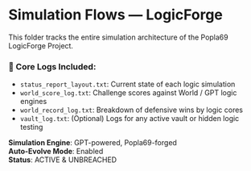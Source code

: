 # Simulation Flows — LogicForge

This folder tracks the entire simulation architecture of the Popla69 LogicForge Project.

### 🧠 Core Logs Included:
- `status_report_layout.txt`: Current state of each logic simulation
- `world_score_log.txt`: Challenge scores against World / GPT logic engines
- `world_record_log.txt`: Breakdown of defensive wins by logic cores
- `vault_log.txt`: (Optional) Logs for any active vault or hidden logic testing

**Simulation Engine**: GPT-powered, Popla69-forged  
**Auto-Evolve Mode**: Enabled  
**Status**: ACTIVE & UNBREACHED
